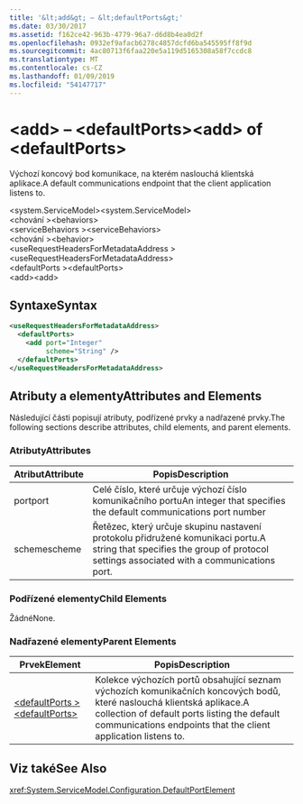 ```yaml
---
title: '&lt;add&gt; – &lt;defaultPorts&gt;'
ms.date: 03/30/2017
ms.assetid: f162ce42-963b-4779-96a7-d6d8b4ea0d2f
ms.openlocfilehash: 0932ef9afacb6278c4857dcfd6ba545595ff8f9d
ms.sourcegitcommit: 4ac80713f6faa220e5a119d5165308a58f7ccdc8
ms.translationtype: MT
ms.contentlocale: cs-CZ
ms.lasthandoff: 01/09/2019
ms.locfileid: "54147717"
---
```

# <a name="ltaddgt-of-ltdefaultportsgt"></a><span data-ttu-id="938fc-102">&lt;add&gt; – &lt;defaultPorts&gt;</span><span class="sxs-lookup"><span data-stu-id="938fc-102">&lt;add&gt; of &lt;defaultPorts&gt;</span></span>
<span data-ttu-id="938fc-103">Výchozí koncový bod komunikace, na kterém naslouchá klientská aplikace.</span><span class="sxs-lookup"><span data-stu-id="938fc-103">A default communications endpoint that the client application listens to.</span></span>  
  
 <span data-ttu-id="938fc-104">\<system.ServiceModel></span><span class="sxs-lookup"><span data-stu-id="938fc-104">\<system.ServiceModel></span></span>  
<span data-ttu-id="938fc-105">\<chování ></span><span class="sxs-lookup"><span data-stu-id="938fc-105">\<behaviors></span></span>  
<span data-ttu-id="938fc-106">\<serviceBehaviors ></span><span class="sxs-lookup"><span data-stu-id="938fc-106">\<serviceBehaviors></span></span>  
<span data-ttu-id="938fc-107">\<chování ></span><span class="sxs-lookup"><span data-stu-id="938fc-107">\<behavior></span></span>  
<span data-ttu-id="938fc-108">\<useRequestHeadersForMetadataAddress ></span><span class="sxs-lookup"><span data-stu-id="938fc-108">\<useRequestHeadersForMetadataAddress></span></span>  
<span data-ttu-id="938fc-109">\<defaultPorts ></span><span class="sxs-lookup"><span data-stu-id="938fc-109">\<defaultPorts></span></span>  
<span data-ttu-id="938fc-110">\<add></span><span class="sxs-lookup"><span data-stu-id="938fc-110">\<add></span></span>  
  
## <a name="syntax"></a><span data-ttu-id="938fc-111">Syntaxe</span><span class="sxs-lookup"><span data-stu-id="938fc-111">Syntax</span></span>  
  
```xml  
<useRequestHeadersForMetadataAddress>
  <defaultPorts>
    <add port="Integer"
         scheme="String" />
  </defaultPorts>
</useRequestHeadersForMetadataAddress>
```  
  
## <a name="attributes-and-elements"></a><span data-ttu-id="938fc-112">Atributy a elementy</span><span class="sxs-lookup"><span data-stu-id="938fc-112">Attributes and Elements</span></span>  
 <span data-ttu-id="938fc-113">Následující části popisují atributy, podřízené prvky a nadřazené prvky.</span><span class="sxs-lookup"><span data-stu-id="938fc-113">The following sections describe attributes, child elements, and parent elements.</span></span>  
  
### <a name="attributes"></a><span data-ttu-id="938fc-114">Atributy</span><span class="sxs-lookup"><span data-stu-id="938fc-114">Attributes</span></span>  
  
|<span data-ttu-id="938fc-115">Atribut</span><span class="sxs-lookup"><span data-stu-id="938fc-115">Attribute</span></span>|<span data-ttu-id="938fc-116">Popis</span><span class="sxs-lookup"><span data-stu-id="938fc-116">Description</span></span>|  
|---------------|-----------------|  
|<span data-ttu-id="938fc-117">port</span><span class="sxs-lookup"><span data-stu-id="938fc-117">port</span></span>|<span data-ttu-id="938fc-118">Celé číslo, které určuje výchozí číslo komunikačního portu</span><span class="sxs-lookup"><span data-stu-id="938fc-118">An integer that specifies the default communications port number</span></span>|  
|<span data-ttu-id="938fc-119">scheme</span><span class="sxs-lookup"><span data-stu-id="938fc-119">scheme</span></span>|<span data-ttu-id="938fc-120">Řetězec, který určuje skupinu nastavení protokolu přidružené komunikaci portu.</span><span class="sxs-lookup"><span data-stu-id="938fc-120">A string that specifies the group of protocol settings associated with a communications port.</span></span>|  
  
### <a name="child-elements"></a><span data-ttu-id="938fc-121">Podřízené elementy</span><span class="sxs-lookup"><span data-stu-id="938fc-121">Child Elements</span></span>  
 <span data-ttu-id="938fc-122">Žádné</span><span class="sxs-lookup"><span data-stu-id="938fc-122">None.</span></span>  
  
### <a name="parent-elements"></a><span data-ttu-id="938fc-123">Nadřazené elementy</span><span class="sxs-lookup"><span data-stu-id="938fc-123">Parent Elements</span></span>  
  
|<span data-ttu-id="938fc-124">Prvek</span><span class="sxs-lookup"><span data-stu-id="938fc-124">Element</span></span>|<span data-ttu-id="938fc-125">Popis</span><span class="sxs-lookup"><span data-stu-id="938fc-125">Description</span></span>|  
|-------------|-----------------|  
|[<span data-ttu-id="938fc-126">\<defaultPorts ></span><span class="sxs-lookup"><span data-stu-id="938fc-126">\<defaultPorts></span></span>](../../../../../docs/framework/configure-apps/file-schema/wcf/defaultports.md)|<span data-ttu-id="938fc-127">Kolekce výchozích portů obsahující seznam výchozích komunikačních koncových bodů, které naslouchá klientská aplikace.</span><span class="sxs-lookup"><span data-stu-id="938fc-127">A collection of default ports listing the default communications endpoints that the client application listens to.</span></span>|  
  
## <a name="see-also"></a><span data-ttu-id="938fc-128">Viz také</span><span class="sxs-lookup"><span data-stu-id="938fc-128">See Also</span></span>  
 <xref:System.ServiceModel.Configuration.DefaultPortElement>

